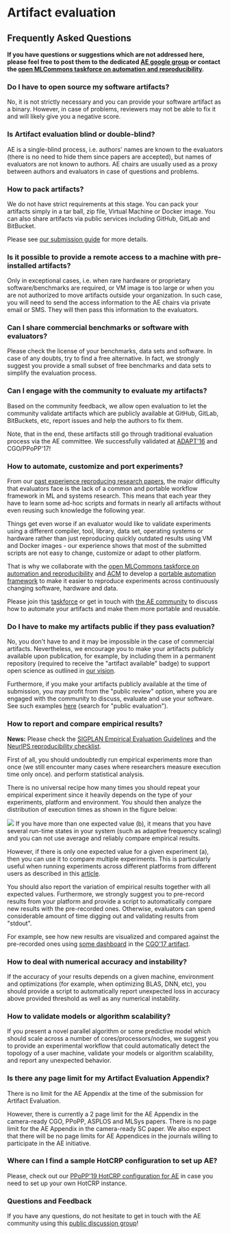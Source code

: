 # Artifact evaluation

## Frequently Asked Questions


**If you have questions or suggestions which are not addressed here, please feel free 
to post them to the dedicated [AE google group](https://groups.google.com/forum/#!forum/artifact-evaluation)
or contact the [open MLCommons taskforce on automation and reproducibility](https://github.com/mlcommons/ck/blob/master/docs/taskforce.md).**

### Do I have to open source my software artifacts?



No, it is not strictly necessary and you can 
provide your software artifact as a binary.
However, in case of problems, reviewers may not be 
able to fix it and will likely give you a negative score.


### Is Artifact evaluation blind or double-blind?



AE is a single-blind process, i.e. authors' names are known to the evaluators
(there is no need to hide them since papers are accepted),
but names of evaluators are not known to authors.
AE chairs are usually used as a proxy between authors and evaluators
in case of questions and problems.


### How to pack artifacts?



We do not have strict requirements at this stage. You can pack 
your artifacts simply in a tar ball, zip file, Virtual Machine or Docker image.
You can also share artifacts via public services including GitHub, GitLab and BitBucket.

Please see [our submission guide](submission.md) for more details.


### Is it possible to provide a remote access to a machine with pre-installed artifacts?



Only in exceptional cases, i.e. when rare hardware or proprietary software/benchmarks are required,
or VM image is too large or when you are not authorized to move artifacts outside your organization.
In such case, you will need to send the access information 
to the AE chairs via private email or SMS. 
They will then pass this information to the evaluators.


### Can I share commercial benchmarks or software with evaluators?



Please check the license of your benchmarks, data sets and software. 
In case of any doubts, try to find a free alternative. In fact, 
we strongly suggest you provide a small subset of free benchmarks 
and data sets to simplify the evaluation process.


### Can I engage with the community to evaluate my artifacts?



Based on the community feedback, we allow open evaluation
to let the community validate artifacts which are publicly available 
at GitHub, GitLab, BitBuckets, etc, report issues and help the authors 
to fix them. 

Note, that in the end, these artifacts still go through traditional
evaluation process via the AE committee. We successfully validated 
at [ADAPT'16](http://adapt-workshop.org/motivation2016.html)
and CGO/PPoPP'17!


### How to automate, customize and port experiments?



From our [past experience reproducing research papers](https://www.reddit.com/r/MachineLearning/comments/ioq8do/n_reproducing_150_research_papers_the_problems), 
the major difficulty that evaluators face is the lack of a common and portable workflow framework
in ML and systems research. This means that each year they have 
to learn some ad-hoc scripts and formats in nearly 
all artifacts without even reusing such knowledge the following year.

Things get even worse if an evaluator would like to validate experiments 
using a different compiler, tool, library, data set, operating systems or hardware
rather than just reproducing quickly outdated results using 
VM and Docker images - our experience shows that most of the submitted scripts 
are not easy to change, customize or adapt to other platform.

That is why we collaborate with the [open MLCommons taskforce on automation and reproducibility](https://github.com/mlcommons/ck/blob/master/docs/mlperf-education-workgroup.md)
and [ACM](https://acm.org) to develop a [portable automation framework](https://github.com/mlcommons/ck/tree/master/docs) to make it easier to reproduce experiments
across continuously changing software, hardware and data.

Please join this [taskforce](https://github.com/mlcommons/ck/blob/master/docs/mlperf-education-workgroup.md)
or get in touch with [the AE community](https://groups.google.com/forum/#!forum/artifact-evaluation) 
to discuss how to automate your artifacts and make them more portable and reusable.


### Do I have to make my artifacts public if they pass evaluation?

No, you don't have to and it may be impossible in the case of commercial artifacts.
Nevertheless, we encourage you to make your artifacts publicly available upon publication, 
for example, by including them in a permanent repository (required to receive the "artifact available" badge)
to support open science as outlined in [our vision](http://dl.acm.org/citation.cfm?id=2618142).


Furthermore, if you make your artifacts publicly available at the time
of submission, you may profit from the "public review" option, where you are engaged
with the community to discuss, evaluate and use your software. See such
examples [here](https://cTuning.org/ae/artifacts.html) (search for "public evaluation").


### How to report and compare empirical results?


**News:** Please check the [SIGPLAN Empirical Evaluation Guidelines](https://www.sigplan.org/Resources/EmpiricalEvaluation)
and the [NeurIPS reproducibility checklist](https://www.cs.mcgill.ca/~jpineau/ReproducibilityChecklist.pdf).
  
  

First of all, you should undoubtedly run empirical experiments more than once 
(we still encounter many cases where researchers measure execution time only once).
and perform statistical analysis.

There is no universal recipe how many times you should repeat your empirical experiment 
since it heavily depends on the type of your experiments, platform and environment. 
You should then analyze the distribution of execution times as shown in the figure below:

![](https://raw.githubusercontent.com/mlcommons/ck/master/docs/artifact-evaluation/image-994e7359d7760ab1-cropped.png)
If you have more than one expected value (b), it means that you have several
run-time states in your system (such as adaptive frequency scaling) 
and you can not use average and reliably compare empirical results.

However, if there is only one expected value for a given experiment (a), 
then you can use it to compare multiple experiments. This is particularly
useful when running experiments across different platforms from different
users as described in this [article](https://cknow.io/c/report/rpi3-crowd-tuning-2017-interactive).
 

You should also report the variation of empirical results together with all expected values.
Furthermore, we strongly suggest you to pre-record results from your platform
and provide a script to automatically compare new results with the pre-recorded ones.
Otherwise, evaluators can spend considerable amount of time 
digging out and validating results from "stdout".

For example, see how new results are visualized and compared against the pre-recorded ones
using [some dashboard](https://github.com/SamAinsworth/reproduce-cgo2017-paper/files/618737/ck-aarch64-dashboard.pdf) 
in the [CGO'17 artifact](https://github.com/SamAinsworth/reproduce-cgo2017-paper).




### How to deal with numerical accuracy and instability?



If the accuracy of your results depends on a given machine, environment and optimizations 
(for example, when optimizing BLAS, DNN, etc), you should provide a script to automatically 
report unexpected loss in accuracy above provided threshold as well as any numerical instability.


### How to validate models or algorithm scalability?



If you present a novel parallel algorithm or some predictive model which should scale 
across a number of cores/processors/nodes, we suggest you 
to provide an experimental workflow that could automatically detect the topology 
of a user machine, validate your models or algorithm scalability, 
and report any unexpected behavior. 


### Is there any page limit for my Artifact Evaluation Appendix?



There is no limit for the AE Appendix at the time of the submission for Artifact Evaluation.


However, there is currently a 2 page limit for the AE Appendix in the camera-ready CGO, PPoPP, ASPLOS and MLSys papers.
There is no page limit for the AE Appendix in the camera-ready SC paper. We also expect 
that there will be no page limits for AE Appendices in the journals willing to participate 
in the AE initiative.


### Where can I find a sample HotCRP configuration to set up AE?



Please, check out our [PPoPP'19 HotCRP configuration for AE](https://www.linkedin.com/pulse/acm-ppopp19-artifact-evaluation-report-hotcrp-grigori-fursin) 
in case you need to set up your own HotCRP instance.




### Questions and Feedback



If you have any questions, do not hesitate to get in touch with the AE community 
using this [public discussion group](https://groups.google.com/forum/#!forum/artifact-evaluation)!

